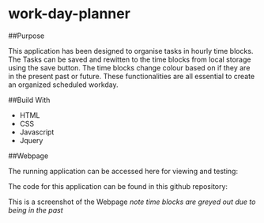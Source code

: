 # work-day-planner

##Purpose

This application has been designed to organise tasks in hourly time blocks.
The Tasks can be saved and rewitten to the time blocks from local storage using the save button.
The time blocks change colour based on if they are in the present past or future.
These functionalities are all essential to create an organized scheduled workday.

##Build With

- HTML
- CSS
- Javascript
- Jquery

##Webpage

The running application can be accessed here for viewing and testing:

The code for this application can be found in this github repository:

This is a screenshot of the Webpage 
*note time blocks are greyed out due to being in the past*

